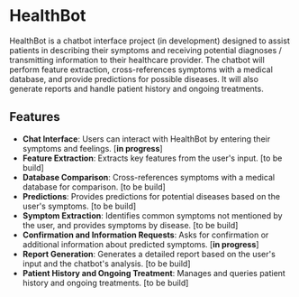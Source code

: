 # HealthBot

HealthBot is a chatbot interface project (in development) designed to assist patients in describing their symptoms and receiving potential diagnoses / transmitting information to their healthcare provider. 
The chatbot will perform feature extraction, cross-references symptoms with a medical database, and provide predictions for possible diseases. It will also generate reports and handle patient history and ongoing treatments.

## Features

- **Chat Interface**: Users can interact with HealthBot by entering their symptoms and feelings. [**in progress**]
- **Feature Extraction**: Extracts key features from the user's input. [to be build]
- **Database Comparison**: Cross-references symptoms with a medical database for comparison. [to be build]
- **Predictions**: Provides predictions for potential diseases based on the user's symptoms. [to be build]
- **Symptom Extraction**: Identifies common symptoms not mentioned by the user, and provides symptoms by disease. [to be build]
- **Confirmation and Information Requests**: Asks for confirmation or additional information about predicted symptoms. [**in progress**]
- **Report Generation**: Generates a detailed report based on the user's input and the chatbot's analysis. [to be build]
- **Patient History and Ongoing Treatment**: Manages and queries patient history and ongoing treatments. [to be build]

